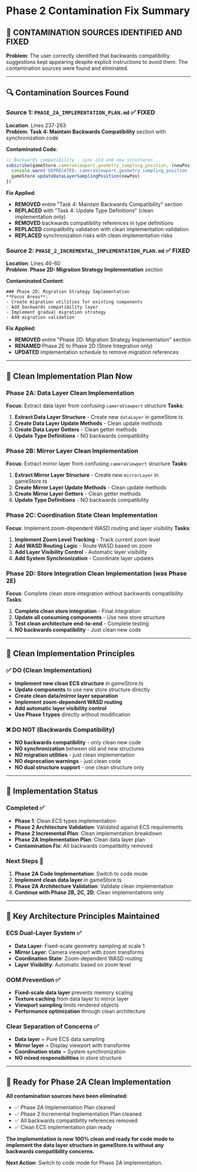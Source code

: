 # Phase 2 Contamination Fix Summary

## 🎯 **CONTAMINATION SOURCES IDENTIFIED AND FIXED**

**Problem**: The user correctly identified that backwards compatibility suggestions kept appearing despite explicit instructions to avoid them. The contamination sources were found and eliminated.

---

## 🔍 **Contamination Sources Found**

### **Source 1: `PHASE_2A_IMPLEMENTATION_PLAN.md`** ✅ FIXED
**Location**: Lines 237-263  
**Problem**: **Task 4: Maintain Backwards Compatibility** section with synchronization code

**Contaminated Code**:
```typescript
// Backwards compatibility - sync old and new structures
subscribe(gameStore.cameraViewport.geometry_sampling_position, (newPos) => {
  console.warn('DEPRECATED: cameraViewport.geometry_sampling_position - use dataLayer.samplingWindow.position')
  gameStore.updateDataLayerSamplingPosition(newPos)
})
```

**Fix Applied**:
- **REMOVED** entire "Task 4: Maintain Backwards Compatibility" section
- **REPLACED** with "Task 4: Update Type Definitions" (clean implementation only)
- **REMOVED** backwards compatibility references in type definitions
- **REPLACED** compatibility validation with clean implementation validation
- **REPLACED** synchronization risks with clean implementation risks

### **Source 2: `PHASE_2_INCREMENTAL_IMPLEMENTATION_PLAN.md`** ✅ FIXED
**Location**: Lines 46-60  
**Problem**: **Phase 2D: Migration Strategy Implementation** section

**Contaminated Content**:
```
### Phase 2D: Migration Strategy Implementation
**Focus Areas**:
- Create migration utilities for existing components
- Add backwards compatibility layer
- Implement gradual migration strategy
- Add migration validation
```

**Fix Applied**:
- **REMOVED** entire "Phase 2D: Migration Strategy Implementation" section
- **RENAMED** Phase 2E to Phase 2D (Store Integration only)
- **UPDATED** implementation schedule to remove migration references

---

## 🎯 **Clean Implementation Plan Now**

### **Phase 2A: Data Layer Clean Implementation**
**Focus**: Extract data layer from confusing `cameraViewport` structure
**Tasks**:
1. **Extract Data Layer Structure** - Create new `dataLayer` in gameStore.ts
2. **Create Data Layer Update Methods** - Clean update methods
3. **Create Data Layer Getters** - Clean getter methods
4. **Update Type Definitions** - NO backwards compatibility

### **Phase 2B: Mirror Layer Clean Implementation**
**Focus**: Extract mirror layer from confusing `cameraViewport` structure
**Tasks**:
1. **Extract Mirror Layer Structure** - Create new `mirrorLayer` in gameStore.ts
2. **Create Mirror Layer Update Methods** - Clean update methods
3. **Create Mirror Layer Getters** - Clean getter methods
4. **Update Type Definitions** - NO backwards compatibility

### **Phase 2C: Coordination State Clean Implementation**
**Focus**: Implement zoom-dependent WASD routing and layer visibility
**Tasks**:
1. **Implement Zoom Level Tracking** - Track current zoom level
2. **Add WASD Routing Logic** - Route WASD based on zoom
3. **Add Layer Visibility Control** - Automatic layer visibility
4. **Add System Synchronization** - Coordinate layer updates

### **Phase 2D: Store Integration Clean Implementation** (was Phase 2E)
**Focus**: Complete clean store integration without backwards compatibility
**Tasks**:
1. **Complete clean store integration** - Final integration
2. **Update all consuming components** - Use new store structure
3. **Test clean architecture end-to-end** - Complete testing
4. **NO backwards compatibility** - Just clean new code

---

## 🎯 **Clean Implementation Principles**

### **✅ DO (Clean Implementation)**
- **Implement new clean ECS structure** in gameStore.ts
- **Update components** to use new store structure directly
- **Create clean data/mirror layer separation**
- **Implement zoom-dependent WASD routing**
- **Add automatic layer visibility control**
- **Use Phase 1 types** directly without modification

### **❌ DO NOT (Backwards Compatibility)**
- **NO backwards compatibility** - only clean new code
- **NO synchronization** between old and new structures
- **NO migration utilities** - just clean implementation
- **NO deprecation warnings** - just clean code
- **NO dual structure support** - one clean structure only

---

## 🎯 **Implementation Status**

### **Completed** ✅
- **Phase 1**: Clean ECS types implementation
- **Phase 2 Architecture Validation**: Validated against ECS requirements
- **Phase 2 Incremental Plan**: Clean implementation breakdown
- **Phase 2A Implementation Plan**: Clean data layer plan
- **Contamination Fix**: All backwards compatibility removed

### **Next Steps** 🚀
1. **Phase 2A Code Implementation**: Switch to code mode
2. **Implement clean data layer** in gameStore.ts
3. **Phase 2A Architecture Validation**: Validate clean implementation
4. **Continue with Phase 2B, 2C, 2D**: Clean implementations only

---

## 🎯 **Key Architecture Principles Maintained**

### **ECS Dual-Layer System** ✅
- **Data Layer**: Fixed-scale geometry sampling at scale 1
- **Mirror Layer**: Camera viewport with zoom transforms
- **Coordination State**: Zoom-dependent WASD routing
- **Layer Visibility**: Automatic based on zoom level

### **OOM Prevention** ✅
- **Fixed-scale data layer** prevents memory scaling
- **Texture caching** from data layer to mirror layer
- **Viewport sampling** limits rendered objects
- **Performance optimization** through clean architecture

### **Clear Separation of Concerns** ✅
- **Data layer** = Pure ECS data sampling
- **Mirror layer** = Display viewport with transforms
- **Coordination state** = System synchronization
- **NO mixed responsibilities** in store structure

---

## 🎯 **Ready for Phase 2A Clean Implementation**

**All contamination sources have been eliminated:**
- ✅ Phase 2A Implementation Plan cleaned
- ✅ Phase 2 Incremental Implementation Plan cleaned
- ✅ All backwards compatibility references removed
- ✅ Clean ECS implementation plan ready

**The implementation is now 100% clean and ready for code mode to implement the data layer structure in gameStore.ts without any backwards compatibility concerns.**

**Next Action**: Switch to code mode for Phase 2A implementation.